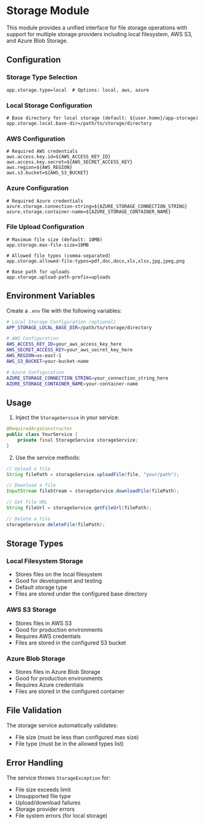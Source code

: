 # Storage Module

This module provides a unified interface for file storage operations with support for multiple storage providers including local filesystem, AWS S3, and Azure Blob Storage.

## Configuration

### Storage Type Selection
```properties
app.storage.type=local  # Options: local, aws, azure
```

### Local Storage Configuration
```properties
# Base directory for local storage (default: ${user.home}/app-storage)
app.storage.local.base-dir=/path/to/storage/directory
```

### AWS Configuration
```properties
# Required AWS credentials
aws.access.key.id=${AWS_ACCESS_KEY_ID}
aws.access.key.secret=${AWS_SECRET_ACCESS_KEY}
aws.region=${AWS_REGION}
aws.s3.bucket=${AWS_S3_BUCKET}
```

### Azure Configuration
```properties
# Required Azure credentials
azure.storage.connection-string=${AZURE_STORAGE_CONNECTION_STRING}
azure.storage.container-name=${AZURE_STORAGE_CONTAINER_NAME}
```

### File Upload Configuration
```properties
# Maximum file size (default: 10MB)
app.storage.max-file-size=10MB

# Allowed file types (comma-separated)
app.storage.allowed-file-types=pdf,doc,docx,xls,xlsx,jpg,jpeg,png

# Base path for uploads
app.storage.upload-path-prefix=uploads
```

## Environment Variables

Create a `.env` file with the following variables:

```bash
# Local Storage Configuration (optional)
APP_STORAGE_LOCAL_BASE_DIR=/path/to/storage/directory

# AWS Configuration
AWS_ACCESS_KEY_ID=your_aws_access_key_here
AWS_SECRET_ACCESS_KEY=your_aws_secret_key_here
AWS_REGION=us-east-1
AWS_S3_BUCKET=your-bucket-name

# Azure Configuration
AZURE_STORAGE_CONNECTION_STRING=your_connection_string_here
AZURE_STORAGE_CONTAINER_NAME=your-container-name
```

## Usage

1. Inject the `StorageService` in your service:
```java
@RequiredArgsConstructor
public class YourService {
    private final StorageService storageService;
}
```

2. Use the service methods:
```java
// Upload a file
String filePath = storageService.uploadFile(file, "your/path");

// Download a file
InputStream fileStream = storageService.downloadFile(filePath);

// Get file URL
String fileUrl = storageService.getFileUrl(filePath);

// Delete a file
storageService.deleteFile(filePath);
```

## Storage Types

### Local Filesystem Storage
- Stores files on the local filesystem
- Good for development and testing
- Default storage type
- Files are stored under the configured base directory

### AWS S3 Storage
- Stores files in AWS S3
- Good for production environments
- Requires AWS credentials
- Files are stored in the configured S3 bucket

### Azure Blob Storage
- Stores files in Azure Blob Storage
- Good for production environments
- Requires Azure credentials
- Files are stored in the configured container

## File Validation

The storage service automatically validates:
- File size (must be less than configured max size)
- File type (must be in the allowed types list)

## Error Handling

The service throws `StorageException` for:
- File size exceeds limit
- Unsupported file type
- Upload/download failures
- Storage provider errors
- File system errors (for local storage) 
